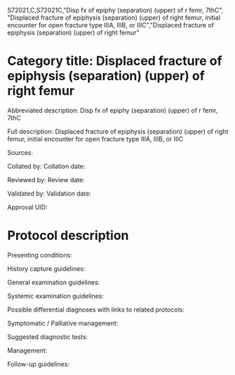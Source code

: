 S72021,C,S72021C,"Disp fx of epiphy (separation) (upper) of r femr, 7thC", "Displaced fracture of epiphysis (separation) (upper) of right femur, initial encounter for open fracture type IIIA, IIIB, or IIIC","Displaced fracture of epiphysis (separation) (upper) of right femur"
# Category title: Displaced fracture of epiphysis (separation) (upper) of right femur

Abbreviated description: Disp fx of epiphy (separation) (upper) of r femr, 7thC

Full description: Displaced fracture of epiphysis (separation) (upper) of right femur, initial encounter for open fracture type IIIA, IIIB, or IIIC

Sources:

Collated by:
Collation date:

Reviewed by:
Review date:

Validated by:
Validation date:

Approval UID:

# Protocol description

Presenting conditions:

History capture guidelines:

General examination guidelines:

Systemic examination guidelines:

Possible differential diagnoses with links to related protocols:

Symptomatic / Palliative management:

Suggested diagnostic tests:

Management:

Follow-up guidelines:
